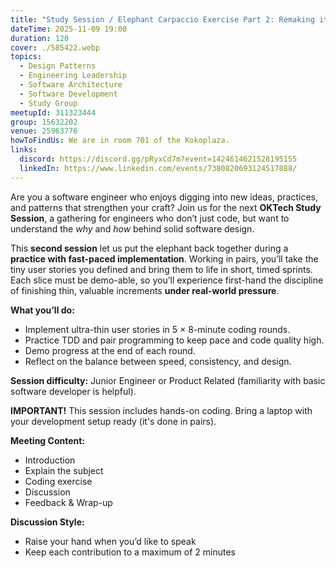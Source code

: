 ```yaml
---
title: "Study Session / Elephant Carpaccio Exercise Part 2: Remaking it"
dateTime: 2025-11-09 19:00
duration: 120
cover: ./585422.webp
topics:
  - Design Patterns
  - Engineering Leadership
  - Software Architecture
  - Software Development
  - Study Group
meetupId: 311323444
group: 15632202
venue: 25963776
howToFindUs: We are in room 701 of the Kokoplaza.
links:
  discord: https://discord.gg/pRyxCd7m?event=1424614621528195155
  linkedIn: https://www.linkedin.com/events/7380820693124517888/
---
```


Are you a software engineer who enjoys digging into new ideas, practices, and patterns that strengthen your craft? Join us for the next **OKTech Study Session**, a gathering for engineers who don’t just code, but want to understand the *why* and *how* behind solid software design.

This **second session** let us put the elephant back together during a **practice with fast-paced implementation**. Working in pairs, you’ll take the tiny user stories you defined and bring them to life in short, timed sprints. Each slice must be demo-able, so you’ll experience first-hand the discipline of finishing thin, valuable increments **under real-world pressure**.

**What you’ll do:**

* Implement ultra-thin user stories in 5 × 8-minute coding rounds.
* Practice TDD and pair programming to keep pace and code quality high.
* Demo progress at the end of each round.
* Reflect on the balance between speed, consistency, and design.

**Session difficulty:** Junior Engineer or Product Related (familiarity with basic software developer is helpful).

**IMPORTANT!** This session includes hands-on coding. Bring a laptop with your development setup ready (it's done in pairs).

**Meeting Content:**

* Introduction
* Explain the subject
* Coding exercise
* Discussion
* Feedback & Wrap-up

**Discussion Style:**

* Raise your hand when you’d like to speak
* Keep each contribution to a maximum of 2 minutes
